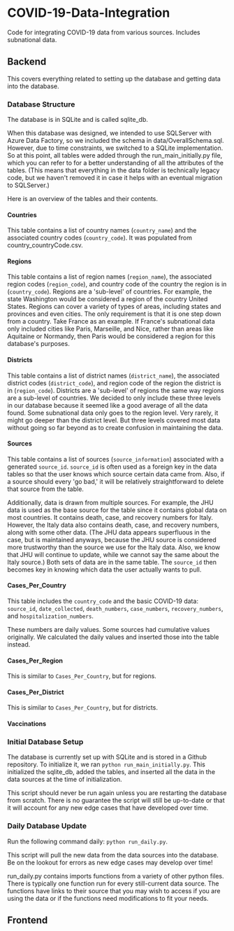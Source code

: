 # COVID-19-Data-Integration
Code for integrating COVID-19 data from various sources. Includes subnational data.

## Backend

This covers everything related to setting up the database and getting data into the database.

### Database Structure

The database is in SQLite and is called sqlite_db.

When this database was designed, we intended to use SQLServer with Azure Data Factory, so we included the schema in data/OverallSchema.sql. However, due to time constraints, we switched to a SQLite implementation. So at this point, all tables were added through the run_main_initially.py file, which you can refer to for a better understanding of all the attributes of the tables. (This means that everything in the data folder is technically legacy code, but we haven't removed it in case it helps with an eventual migration to SQLServer.)

Here is an overview of the tables and their contents.

#### Countries

This table contains a list of country names (`country_name`) and the associated country codes (`country_code`). It was populated from country_countryCode.csv.

#### Regions

This table contains a list of region names (`region_name`), the associated region codes (`region_code`), and country code of the country the region is in (`country_code`). Regions are a 'sub-level' of countries. For example, the state Washington would be considered a region of the country United States. Regions can cover a variety of types of areas, including states and provinces and even cities. The only requirement is that it is one step down from a country. Take France as an example. If France's subnational data only included cities like Paris, Marseille, and Nice, rather than areas like Aquitaine or Normandy, then Paris would be considered a region for this database's purposes.

#### Districts

This table contains a list of district names (`district_name`), the associated district codes (`district_code`), and region code of the region the district is in (`region_code`). Districts are a 'sub-level' of regions the same way regions are a sub-level of countries. We decided to only include these three levels in our database because it seemed like a good average of all the data found. Some subnational data only goes to the region level. Very rarely, it might go deeper than the district level. But three levels covered most data without going so far beyond as to create confusion in maintaining the data.

#### Sources

This table contains a list of sources (`source_information`) associated with a generated `source_id`. `source_id` is often used as a foreign key in the data tables so that the user knows which source certain data came from. Also, if a source should every 'go bad,' it will be relatively straightforward to delete that source from the table.

Additionally, data is drawn from multiple sources. For example, the JHU data is used as the base source for the table since it contains global data on most countries. It contains death, case, and recovery numbers for Italy. However, the Italy data also contains death, case, and recovery numbers, along with some other data. (The JHU data appears superfluous in the case, but is maintained anyways, because the JHU source is considered more trustworthy than the source we use for the Italy data. Also, we know that JHU will continue to update, while we cannot say the same about the Italy source.) Both sets of data are in the same table. The `source_id` then becomes key in knowing which data the user actually wants to pull.

#### Cases_Per_Country

This table includes the `country_code` and the basic COVID-19 data: `source_id`, `date_collected`, `death_numbers`, `case_numbers`, `recovery_numbers`, and `hospitalization_numbers`. 

These numbers are daily values. Some sources had cumulative values originally. We calculated the daily values and inserted those into the table instead.

#### Cases_Per_Region

This is similar to `Cases_Per_Country`, but for regions.

#### Cases_Per_District

This is similar to `Cases_Per_Country`, but for districts.

#### Vaccinations

### Initial Database Setup

The database is currently set up with SQLite and is stored in a Github repository. To initialize it, we ran `python run_main_initially.py`. This initialized the sqlite_db, added the tables, and inserted all the data in the data sources at the time of initialization.

This script should never be run again unless you are restarting the database from scratch. There is no guarantee the script will still be up-to-date or that it will account for any new edge cases that have developed over time.

### Daily Database Update

Run the following command daily: `python run_daily.py`.

This script will pull the new data from the data sources into the database. Be on the lookout for errors as new edge cases may develop over time!

run_daily.py contains imports functions from a variety of other python files. There is typically one function run for every still-current data source. The functions have links to their source that you may wish to access if you are using the data or if the functions need modifications to fit your needs.

## Frontend
